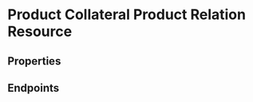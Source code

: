 # Product Collateral Product Relation Resource

## Properties

<ResourceProperties :resource="'product_collateral_product_relation'" :lang="'en'"/>

<ResourceScopes :resource="'product_collateral_product_relation'"/>

## Endpoints

[//]: <> (GET ENDPOINT)
<ResourceEndpoint :resource="'product_collateral_product_relation'" :endpoint="'get'" :lang="'en'">

<template v-slot:responseJSON>

<<< @/docs/fixtures/api/product_collateral_product_relation/response/json/get_id.json

</template>

<template v-slot:responseXML>

<<< @/docs/fixtures/api/product_collateral_product_relation/response/xml/get_id.xml

</template>

</ResourceEndpoint>

[//]: <> (GETCOLLECTION ENDPOINT)
<ResourceEndpoint :resource="'product_collateral_product_relation'" :endpoint="'getCollection'" :lang="'en'">

<template v-slot:responseJSON>

<<< @/docs/fixtures/api/product_collateral_product_relation/response/json/get_page.json

</template>

<template v-slot:responseXML>

<<< @/docs/fixtures/api/product_collateral_product_relation/response/xml/get_page.xml

</template>

</ResourceEndpoint>

[//]: <> (POST ENDPOINT)
<ResourceEndpoint :resource="'product_collateral_product_relation'" :endpoint="'post'" :lang="'en'">

<template v-slot:request>

<<< @/docs/fixtures/api/product_collateral_product_relation/request/post.json

</template>

<template v-slot:responseJSON>

<<< @/docs/fixtures/api/product_collateral_product_relation/response/json/get_id.json

</template>

<template v-slot:responseXML>

<<< @/docs/fixtures/api/product_collateral_product_relation/response/xml/get_id.xml

</template>

</ResourceEndpoint>

[//]: <> (DELETE ENDPOINT)
<ResourceEndpoint :resource="'product_collateral_product_relation'" :endpoint="'delete'" :lang="'en'"/>

